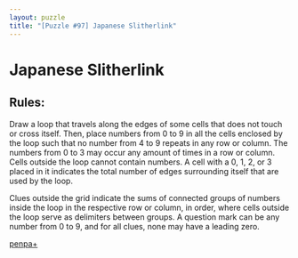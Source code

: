 ```yaml
---
layout: puzzle
title: "[Puzzle #97] Japanese Slitherlink"
---
```


# Japanese Slitherlink

## Rules:

Draw a loop that travels along the edges of some cells that does not touch or cross itself. Then, place numbers from 0 to 9 in all the cells enclosed by the loop such that no number from 4 to 9 repeats in any row or column. The numbers from 0 to 3 may occur any amount of times in a row or column. Cells outside the loop cannot contain numbers. A cell with a 0, 1, 2, or 3 placed in it indicates the total number of edges surrounding itself that are used by the loop.

Clues outside the grid indicate the sums of connected groups of numbers inside the loop in the respective row or column, in order, where cells outside the loop serve as delimiters between groups. A question mark can be any number from 0 to 9, and for all clues, none may have a leading zero. 

[penpa+](https://tinyurl.com/2aa5sasp)
